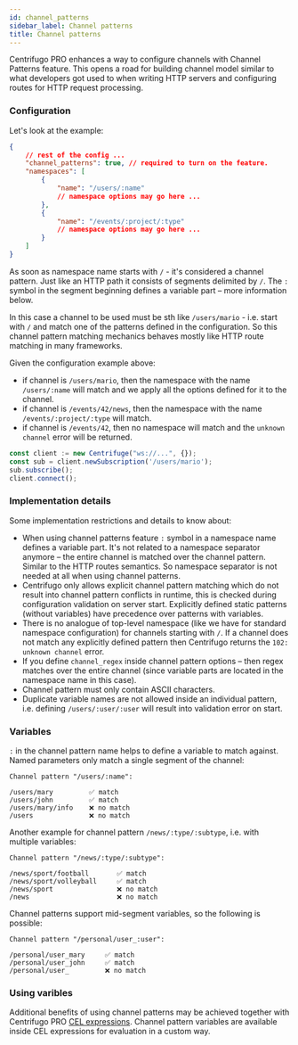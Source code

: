 ```yaml
---
id: channel_patterns
sidebar_label: Channel patterns
title: Channel patterns
---
```


Centrifugo PRO enhances a way to configure channels with Channel Patterns feature. This opens a road for building channel model similar to what developers got used to when writing HTTP servers and configuring routes for HTTP request processing.

### Configuration

Let's look at the example:

```json
{
    // rest of the config ...
    "channel_patterns": true, // required to turn on the feature.
    "namespaces": [
        {
            "name": "/users/:name"
            // namespace options may go here ...
        },
        {
            "name": "/events/:project/:type"
            // namespace options may go here ...
        }
    ]
}
```

As soon as namespace name starts with `/` - it's considered a channel pattern. Just like an HTTP path it consists of segments delimited by `/`. The `:` symbol in the segment beginning defines a variable part – more information below.

In this case a channel to be used must be sth like `/users/mario` - i.e. start with `/` and match one of the patterns defined in the configuration. So this channel pattern matching mechanics behaves mostly like HTTP route matching in many frameworks.

Given the configuration example above:

* if channel is `/users/mario`, then the namespace with the name `/users/:name` will match and we apply all the options defined for it to the channel.
* if channel is `/events/42/news`, then the namespace with the name `/events/:project/:type` will match.
* if channel is `/events/42`, then no namespace will match and the `unknown channel` error will be returned.

```javascript title="Basic example demonstrating use of pattern channels in JS"
const client := new Centrifuge("ws://...", {});
const sub = client.newSubscription('/users/mario');
sub.subscribe();
client.connect();
```

### Implementation details

Some implementation restrictions and details to know about:

* When using channel patterns feature `:` symbol in a namespace name defines a variable part. It's not related to a namespace separator anymore – the entire channel is matched over the channel pattern. Similar to the HTTP routes semantics. So namespace separator is not needed at all when using channel patterns.
* Centrifugo only allows explicit channel pattern matching which do not result into channel pattern conflicts in runtime, this is checked during configuration validation on server start. Explicitly defined static patterns (without variables) have precedence over patterns with variables.
* There is no analogue of top-level namespace (like we have for standard namespace configuration) for channels starting with `/`. If a channel does not match any explicitly defined pattern then Centrifugo returns the `102: unknown channel` error.
* If you define `channel_regex` inside channel pattern options – then regex matches over the entire channel (since variable parts are located in the namespace name in this case).
* Channel pattern must only contain ASCII characters.
* Duplicate variable names are not allowed inside an individual pattern, i.e. defining `/users/:user/:user` will result into validation error on start.

### Variables

`:` in the channel pattern name helps to define a variable to match against. Named parameters only match a single segment of the channel:

```
Channel pattern "/users/:name":

/users/mary         ✅ match
/users/john         ✅ match
/users/mary/info    ❌ no match 
/users              ❌ no match
```

Another example for channel pattern `/news/:type/:subtype`, i.e. with multiple variables:

```
Channel pattern "/news/:type/:subtype":

/news/sport/football       ✅ match
/news/sport/volleyball     ✅ match
/news/sport                ❌ no match
/news                      ❌ no match
```

Channel patterns support mid-segment variables, so the following is possible:

```
Channel pattern "/personal/user_:user":

/personal/user_mary     ✅ match
/personal/user_john     ✅ match
/personal/user_         ❌ no match
```

### Using varibles

Additional benefits of using channel patterns may be achieved together with Centrifugo PRO [CEL expressions](./cel_expressions.md). Channel pattern variables are available inside CEL expressions for evaluation in a custom way.
